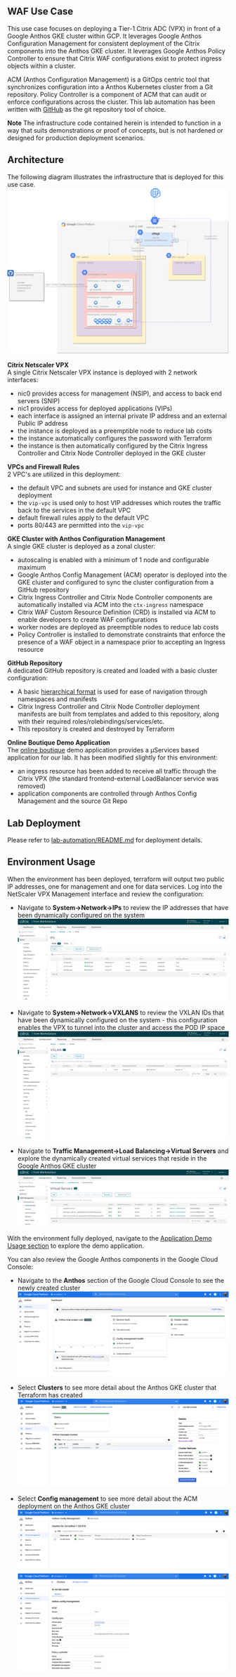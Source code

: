 ## WAF Use Case
This use case focuses on deploying a Tier-1 Citrix ADC (VPX) in front of a Google Anthos GKE cluster within GCP. It leverages Google Anthos Configuration Management for consistent deployment of the Citrix components into the Anthos GKE cluster. It leverages Google Anthos Policy Controller to ensure that Citrix WAF configurations exist to protect ingress objects within a cluster. 

ACM (Anthos Configuration Management) is a GitOps centric tool that synchronizes configuration into a Anthos Kubernetes cluster from a Git repository. Policy Controller is a component of ACM that can audit or enforce configurations across the cluster. This lab automation has been written with [GitHub](https://github.com) as the git repository tool of choice. 

**Note** 
The infrastructure code contained herein is intended to function in a way that suits demonstrations or proof of concepts, but is not hardened or designed for production deployment scenarios. 

## Architecture
The following diagram illustrates the infrastructure that is deployed for this use case.  
![](assets/platform.png)
  
**Citrix Netscaler VPX**  
A single Citrix Netscaler VPX instance is deployed with 2 network interfaces:  
- nic0 provides access for management (NSIP), and access to back end servers (SNIP)
- nic1 provides access for deployed applications (VIPs)
- each interface is assigned an internal private IP address and an external Public IP address
- the instance is deployed as a preemptible node to reduce lab costs
- the instance automatically configures the password with Terraform
- the instance is then automatically configured by the Citrix Ingress Controller and Citrix Node Controller deployed in the GKE cluster 

**VPCs and Firewall Rules**  
2 VPC's are utilized in this deployment: 
- the default VPC and subnets are used for instance and GKE cluster deployment
- the `vip-vpc` is used only to host VIP addresses which routes the traffic back to the services in the default VPC
- default firewall rules apply to the default VPC
- ports 80/443 are permitted into the `vip-vpc`

**GKE Cluster with Anthos Configuration Management**  
A single GKE cluster is deployed as a zonal cluster: 
- autoscaling is enabled with a minimum of 1 node and configurable maximum
- Google Anthos Config Management (ACM) operator is deployed into the GKE cluster and configured to sync the cluster configuration from a GitHub repository
- Citrix Ingress Controller and Citrix Node Controller components are automatically installed via ACM into the `ctx-ingress` namespace
- Citrix WAF Custom Resource Definition (CRD) is installed via ACM to enable developers to create WAF configurations
- worker nodes are deployed as preemptible nodes to reduce lab costs
- Policy Controller is installed to demonstrate constraints that enforce the presence of a WAF object in a namespace prior to accepting an Ingress resource

**GitHub Repository**  
A dedicated GitHub repository is created and loaded with a basic cluster configuration: 
- A basic [hierarchical format](https://cloud.google.com/anthos-config-management/docs/concepts/hierarchical-repo) is used for ease of navigation through namespaces and manifests
- Citrix Ingress Controller and Citrix Node Controller deployment manifests are built from templates and added to this repository, along with their required roles/rolebindings/services/etc. 
- This repository is created and destroyed by Terraform

**Online Boutique Demo Application**  
The [online boutique](https://github.com/GoogleCloudPlatform/microservices-demo) demo application provides a μServices based application for our lab. It has been modified slightly for this environment: 
- an ingress resource has been added to receive all traffic through the Citrix VPX (the standard frontend-external LoadBalancer service was removed)
- application components are controlled through Anthos Config Management and the source Git Repo

## Lab Deployment
Please refer to [lab-automation/README.md](lab-automation/README.md) for deployment details. 

## Environment Usage  
When the environment has been deployed, terraform will output two public IP addresses, one for management and one for data services. Log into the NetScaler VPX Management interface and review the configuration: 
- Navigate to **System->Network->IPs** to review the IP addresses that have been dynamically configured on the system  
![](../scaleup/assets/ns-00.png)  

- Navigate to **System->Network->VXLANS** to review the VXLAN IDs that have been dynamically configured on the system - this configuration enables the VPX to tunnel into the cluster and access the POD IP space  
![](../scaleup/assets/ns-01.png)  

- Navigate to **Traffic Management->Load Balancing->Virtual Servers** and explore the dynamically created virtual services that reside in the Google Anthos GKE cluster  
![](../scaleup/assets/ns-02.png)  

With the environment fully deployed, navigate to the [Application Demo Usage section](lab-automation/README.md) to explore the demo application. 

You can also review the Google Anthos components in the Google Cloud Console:  
- Navigate to the **Anthos** section of the Google Cloud Console to see the newly created cluster  
![](assets/anthos-00.png)  

- Select **Clusters** to see more detail about the Anthos GKE cluster that Terraform has created  
![](assets/anthos-01.png)  

- Select **Config management** to see more detail about the ACM deployment on the Anthos GKE cluster  
![](assets/anthos-02.png)  
![](assets/anthos-03.png)  

